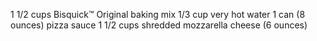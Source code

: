 1 1/2
cups Bisquick™ Original baking mix
1/3
cup very hot water
1
can (8 ounces) pizza sauce
1 1/2
cups shredded mozzarella cheese (6 ounces)